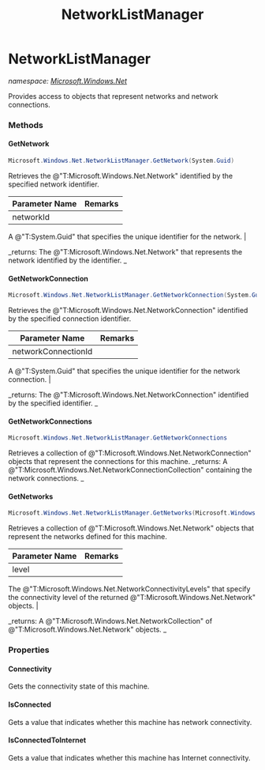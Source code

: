 ﻿---
title: NetworkListManager
---

# NetworkListManager
_namespace: [Microsoft.Windows.Net](N-Microsoft.Windows.Net.html)_

Provides access to objects that represent networks and network connections.

### Methods

#### GetNetwork
```csharp
Microsoft.Windows.Net.NetworkListManager.GetNetwork(System.Guid)
```
Retrieves the @"T:Microsoft.Windows.Net.Network" identified by the specified network identifier.

|Parameter Name|Remarks|
|--------------|-------|
|networkId|
 A @"T:System.Guid" that specifies the unique identifier for the network.
 |

_returns: 
 The @"T:Microsoft.Windows.Net.Network" that represents the network identified by the identifier.
 _

#### GetNetworkConnection
```csharp
Microsoft.Windows.Net.NetworkListManager.GetNetworkConnection(System.Guid)
```
Retrieves the @"T:Microsoft.Windows.Net.NetworkConnection" identified by the specified connection identifier.

|Parameter Name|Remarks|
|--------------|-------|
|networkConnectionId|
 A @"T:System.Guid" that specifies the unique identifier for the network connection.
 |

_returns: 
 The @"T:Microsoft.Windows.Net.NetworkConnection" identified by the specified identifier.
 _

#### GetNetworkConnections
```csharp
Microsoft.Windows.Net.NetworkListManager.GetNetworkConnections
```
Retrieves a collection of @"T:Microsoft.Windows.Net.NetworkConnection" objects that represent the connections for this machine.
_returns: 
 A @"T:Microsoft.Windows.Net.NetworkConnectionCollection" containing the network connections.
 _

#### GetNetworks
```csharp
Microsoft.Windows.Net.NetworkListManager.GetNetworks(Microsoft.Windows.Net.NetworkConnectivityLevels)
```
Retrieves a collection of @"T:Microsoft.Windows.Net.Network" objects that represent the networks defined for this machine.

|Parameter Name|Remarks|
|--------------|-------|
|level|
 The @"T:Microsoft.Windows.Net.NetworkConnectivityLevels" that specify the connectivity level of the returned @"T:Microsoft.Windows.Net.Network" objects.
 |

_returns: 
 A @"T:Microsoft.Windows.Net.NetworkCollection" of @"T:Microsoft.Windows.Net.Network" objects.
 _



### Properties

#### Connectivity
Gets the connectivity state of this machine.
#### IsConnected
Gets a value that indicates whether this machine 
 has network connectivity.
#### IsConnectedToInternet
Gets a value that indicates whether this machine 
 has Internet connectivity.

